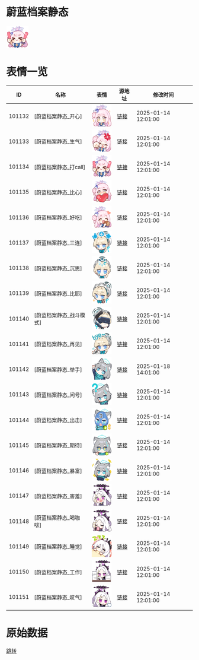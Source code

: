 # 蔚蓝档案静态

<img src="./cover.png" height="60" alt="cover" />

# 表情一览

|ID|名称|表情|源地址|修改时间|
|----|----|----|----|----|
|101132|[蔚蓝档案静态_开心]|<img src="./pic/101132_%5B蔚蓝档案静态_开心%5D.png" height="60" alt="开心"/>|[链接](https://i0.hdslb.com/bfs/garb/a49e208cb28139dc2ecf76a38fe6e15486547905.png)|2025-01-14 12:01:00|
|101133|[蔚蓝档案静态_生气]|<img src="./pic/101133_%5B蔚蓝档案静态_生气%5D.png" height="60" alt="生气"/>|[链接](https://i0.hdslb.com/bfs/garb/9d42eba05d58528447d586a0b87a9ddcae39b02e.png)|2025-01-14 12:01:00|
|101134|[蔚蓝档案静态_打call]|<img src="./pic/101134_%5B蔚蓝档案静态_打call%5D.png" height="60" alt="打call"/>|[链接](https://i0.hdslb.com/bfs/garb/3f2080e157ff485451503002c76ca0e57a872734.png)|2025-01-14 12:01:00|
|101135|[蔚蓝档案静态_比心]|<img src="./pic/101135_%5B蔚蓝档案静态_比心%5D.png" height="60" alt="比心"/>|[链接](https://i0.hdslb.com/bfs/garb/f5d4c011888ffa2588679e066df0b7149e250e21.png)|2025-01-14 12:01:00|
|101136|[蔚蓝档案静态_好吃]|<img src="./pic/101136_%5B蔚蓝档案静态_好吃%5D.png" height="60" alt="好吃"/>|[链接](https://i0.hdslb.com/bfs/garb/1d27fdd9f4a1398622293ad1cf27b5ff08a71ed8.png)|2025-01-14 12:01:00|
|101137|[蔚蓝档案静态_三连]|<img src="./pic/101137_%5B蔚蓝档案静态_三连%5D.png" height="60" alt="三连"/>|[链接](https://i0.hdslb.com/bfs/garb/30141e9dd56c1ebfa989c84fc486367b2aa4938f.png)|2025-01-14 12:01:00|
|101138|[蔚蓝档案静态_沉思]|<img src="./pic/101138_%5B蔚蓝档案静态_沉思%5D.png" height="60" alt="沉思"/>|[链接](https://i0.hdslb.com/bfs/garb/59ac12a19892dcdb0ac189ece0deeeaeb6e5d024.png)|2025-01-14 12:01:00|
|101139|[蔚蓝档案静态_比耶]|<img src="./pic/101139_%5B蔚蓝档案静态_比耶%5D.png" height="60" alt="比耶"/>|[链接](https://i0.hdslb.com/bfs/garb/de2566d409865aeb389d1236c2960b4e0e001f26.png)|2025-01-14 12:01:00|
|101140|[蔚蓝档案静态_战斗模式]|<img src="./pic/101140_%5B蔚蓝档案静态_战斗模式%5D.png" height="60" alt="战斗模式"/>|[链接](https://i0.hdslb.com/bfs/garb/582c05e5253d855a8e01e58a05e132167492ca13.png)|2025-01-14 12:01:00|
|101141|[蔚蓝档案静态_再见]|<img src="./pic/101141_%5B蔚蓝档案静态_再见%5D.png" height="60" alt="再见"/>|[链接](https://i0.hdslb.com/bfs/garb/6ccc8876c29920e373dc4db65ddbb0a67cabc913.png)|2025-01-14 12:01:00|
|101142|[蔚蓝档案静态_举手]|<img src="./pic/101142_%5B蔚蓝档案静态_举手%5D.png" height="60" alt="举手"/>|[链接](https://i0.hdslb.com/bfs/garb/58af431433c8a4e9232d76443019469ea22acce9.png)|2025-01-18 14:01:00|
|101143|[蔚蓝档案静态_问号]|<img src="./pic/101143_%5B蔚蓝档案静态_问号%5D.png" height="60" alt="问号"/>|[链接](https://i0.hdslb.com/bfs/garb/2ff530437b28a57de4d315106507bb22fa5abeef.png)|2025-01-14 12:01:00|
|101144|[蔚蓝档案静态_出击]|<img src="./pic/101144_%5B蔚蓝档案静态_出击%5D.png" height="60" alt="出击"/>|[链接](https://i0.hdslb.com/bfs/garb/8d9c86670d657b8a78369d0370502d50498777b1.png)|2025-01-14 12:01:00|
|101145|[蔚蓝档案静态_期待]|<img src="./pic/101145_%5B蔚蓝档案静态_期待%5D.png" height="60" alt="期待"/>|[链接](https://i0.hdslb.com/bfs/garb/85d75141ef06147ef879e6a8e51ab46e8a965d46.png)|2025-01-14 12:01:00|
|101146|[蔚蓝档案静态_暴富]|<img src="./pic/101146_%5B蔚蓝档案静态_暴富%5D.png" height="60" alt="暴富"/>|[链接](https://i0.hdslb.com/bfs/garb/f3c708595f19e8cfa620ffd296098f79142a22df.png)|2025-01-14 12:01:00|
|101147|[蔚蓝档案静态_害羞]|<img src="./pic/101147_%5B蔚蓝档案静态_害羞%5D.png" height="60" alt="害羞"/>|[链接](https://i0.hdslb.com/bfs/garb/660fc797429f3f447341e32e5b74a0f653edadc5.png)|2025-01-14 12:01:00|
|101148|[蔚蓝档案静态_喝咖啡]|<img src="./pic/101148_%5B蔚蓝档案静态_喝咖啡%5D.png" height="60" alt="喝咖啡"/>|[链接](https://i0.hdslb.com/bfs/garb/9cc0ed68df9af171f0eafacf47d8503f3d0915cd.png)|2025-01-14 12:01:00|
|101149|[蔚蓝档案静态_睡觉]|<img src="./pic/101149_%5B蔚蓝档案静态_睡觉%5D.png" height="60" alt="睡觉"/>|[链接](https://i0.hdslb.com/bfs/garb/c0dc68c7701f4121a7b9a9ba5b87b8605703e731.png)|2025-01-14 12:01:00|
|101150|[蔚蓝档案静态_工作]|<img src="./pic/101150_%5B蔚蓝档案静态_工作%5D.png" height="60" alt="工作"/>|[链接](https://i0.hdslb.com/bfs/garb/accc79bf422067b1c01eaa6a2b8be8b2267ad498.png)|2025-01-14 12:01:00|
|101151|[蔚蓝档案静态_叹气]|<img src="./pic/101151_%5B蔚蓝档案静态_叹气%5D.png" height="60" alt="叹气"/>|[链接](https://i0.hdslb.com/bfs/garb/9485ae5d8f66c494d46f59d5a55f01618de73644.png)|2025-01-14 12:01:00|

# 原始数据

[跳转](./raw.json)

